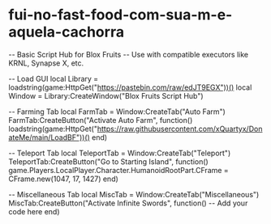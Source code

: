# fui-no-fast-food-com-sua-m-e-aquela-cachorra
-- Basic Script Hub for Blox Fruits
-- Use with compatible executors like KRNL, Synapse X, etc.

-- Load GUI
local Library = loadstring(game:HttpGet("https://pastebin.com/raw/edJT9EGX"))()
local Window = Library:CreateWindow("Blox Fruits Script Hub")

-- Farming Tab
local FarmTab = Window:CreateTab("Auto Farm")
FarmTab:CreateButton("Activate Auto Farm", function()
    loadstring(game:HttpGet("https://raw.githubusercontent.com/xQuartyx/DonateMe/main/LoadBF"))()
end)

-- Teleport Tab
local TeleportTab = Window:CreateTab("Teleport")
TeleportTab:CreateButton("Go to Starting Island", function()
    game.Players.LocalPlayer.Character.HumanoidRootPart.CFrame = CFrame.new(1047, 17, 1427)
end)

-- Miscellaneous Tab
local MiscTab = Window:CreateTab("Miscellaneous")
MiscTab:CreateButton("Activate Infinite Swords", function()
    -- Add your code here
end)
